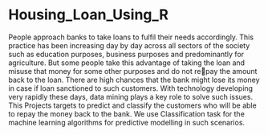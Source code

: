 # Housing_Loan_Using_R
People approach banks to take loans to fulfil their 
needs accordingly. This practice has been increasing 
day by day across all sectors of the society such as 
education purposes, business purposes and 
predominantly for agriculture. But some people 
take this advantage of taking the loan and misuse 
that money for some other purposes and do not repay the amount back to the loan. There are high 
chances that the bank might lose its money in case 
if loan sanctioned to such customers. With 
technology developing very rapidly these days, data 
mining plays a key role to solve such issues. This 
Projects targets to predict and classify the 
customers who will be able to repay the money 
back to the bank. We use Classification task for the 
machine learning algorithms for predictive 
modelling in such scenarios.
